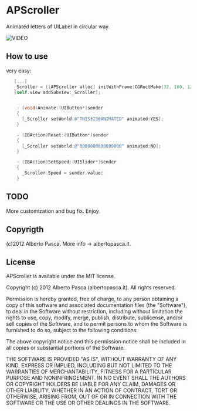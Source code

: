 # APScroller

Animated letters of UILabel in circular way.

![VIDEO](http://youtu.be/qGB4Ob0uUFU "UILabel letter animation")


## How to use

very easy:

``` objective-c
   [...]
   _Scroller = [[APScroller alloc] initWithFrame:CGRectMake(32, 100, 12 * MAXSCROLL, 50)];
   [self.view addSubview:_Scroller];


	- (void)Animate:(UIButton*)sender
	{
	  [_Scroller setWorld:@"THIS3IS6ANIMATED" animated:YES];
	}

	- (IBAction)Reset:(UIButton*)sender
	{
	  [_Scroller setWorld:@"0000000000000000" animated:NO];
	}

	- (IBAction)SetSpeed:(UISlider*)sender
	{
	  _Scroller.Speed = sender.value;
	}
```

## TODO

More customization and bug fix. Enjoy.

## Copyrigth

(c)2012 Alberto Pasca. More info -> albertopasca.it.

## License

APScroller is available under the MIT license.

Copyright (c) 2012 Alberto Pasca (albertopasca.it). All rights reserved.

Permission is hereby granted, free of charge, to any person obtaining a copy of this software and associated documentation files (the "Software"), to deal in the Software without restriction, including without limitation the rights to use, copy, modify, merge, publish, distribute, sublicense, and/or sell copies of the Software, and to permit persons to whom the Software is furnished to do so, subject to the following conditions:

The above copyright notice and this permission notice shall be included in all copies or substantial portions of the Software.

THE SOFTWARE IS PROVIDED "AS IS", WITHOUT WARRANTY OF ANY KIND, EXPRESS OR IMPLIED, INCLUDING BUT NOT LIMITED TO THE WARRANTIES OF MERCHANTABILITY, FITNESS FOR A PARTICULAR PURPOSE AND NONINFRINGEMENT. IN NO EVENT SHALL THE AUTHORS OR COPYRIGHT HOLDERS BE LIABLE FOR ANY CLAIM, DAMAGES OR OTHER LIABILITY, WHETHER IN AN ACTION OF CONTRACT, TORT OR OTHERWISE, ARISING FROM, OUT OF OR IN CONNECTION WITH THE SOFTWARE OR THE USE OR OTHER DEALINGS IN THE SOFTWARE.
